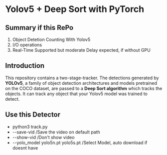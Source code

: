 # Yolov5 + Deep Sort with PyTorch

## Summary if this RePo

1. Object Detetion Counting With Yolov5
2. I/O operations
3. Real-Time Supported but moderate Delay expected, if without GPU


## Introduction

This repository contains a two-stage-tracker. The detections generated by **YOLOv5**, a family of object detection architectures and models pretrained on the COCO dataset, are passed to a **Deep Sort algorithm** which tracks the objects. It can track any object that your Yolov5 model was trained to detect.


## Use this Detector

* python3 track.py
* --save-vid /Save the video on default path
* --show-vid /Don't show video
* --yolo_model yolo5n.pt yolo5s.pt /Select Model, auto download if doesnt have